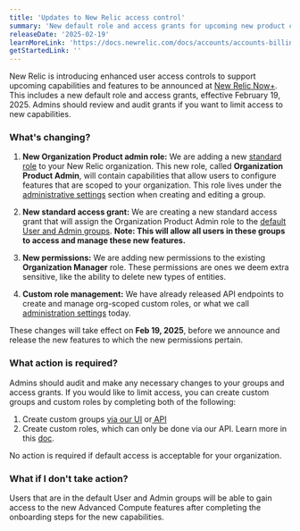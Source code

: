 ```yaml
---
title: 'Updates to New Relic access control'
summary: 'New default role and access grants for upcoming new product capabilities'
releaseDate: '2025-02-19'
learnMoreLink: 'https://docs.newrelic.com/docs/accounts/accounts-billing/new-relic-one-user-management/user-management-concepts/#admin-settings'
getStartedLink: ''
---
```

New Relic is introducing enhanced user access controls to support upcoming capabilities and features to be announced at [New Relic Now+](https://newrelic.com/event/new-relic-now-2025). This includes a new default role and access grants, effective February 19, 2025. Admins should review and audit grants if you want to limit access to new capabilities.


### What's changing?


1. **New Organization Product admin role:** We are adding a new [standard role](https://docs.newrelic.com/docs/accounts/accounts-billing/new-relic-one-user-management/user-management-concepts/#standard-roles) to your New Relic organization. This new role, called **Organization Product Admin**, will contain capabilities that allow users to configure features that are scoped to your organization. This role lives under the [administrative settings](https://docs.newrelic.com/docs/accounts/accounts-billing/new-relic-one-user-management/user-management-concepts/#admin-settings) section when creating and editing a group. 
2. **New standard access grant:** We are creating a new standard access grant that will assign the Organization Product Admin role to the [default User and Admin groups](https://docs.newrelic.com/docs/accounts/accounts-billing/new-relic-one-user-management/user-management-concepts/#default-groups). 
**Note: This will allow all users in these groups to access and manage these new features.**

4. **New permissions:** We are adding new permissions to the existing **Organization Manager** role. These permissions are ones we deem extra sensitive, like the ability to delete new types of entities.
5.  **Custom role management:** We have already released API endpoints to create and manage org-scoped custom roles, or what we call [administration settings](https://docs.newrelic.com/docs/accounts/accounts-billing/new-relic-one-user-management/user-management-concepts/#admin-settings) today.


These changes will take effect on **Feb 19, 2025**, before we announce and release the new features to which the new permissions pertain.


### What action is required? 


Admins should audit and make any necessary changes to your groups and access grants. If you would like to limit access, you can create custom groups and custom roles by completing both of the following:


1. Create custom groups [via our UI](https://docs.newrelic.com/docs/accounts/accounts-billing/new-relic-one-user-management/account-user-mgmt-tutorial/#group-access) or[ API](https://docs.newrelic.com/docs/apis/nerdgraph/examples/nerdgraph-manage-groups/#create-group)
2. Create custom roles, which can only be done via our API. Learn more in this [doc](https://docs.newrelic.com/docs/apis/nerdgraph/examples/nerdgraph-manage-groups/#create-role).


No action is required if default access is acceptable for your organization.


### What if I don't take action?


Users that are in the default User and Admin groups will be able to gain access to the new Advanced Compute features after completing the onboarding steps for the new capabilities.
